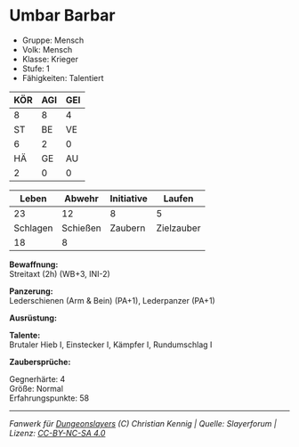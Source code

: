 # Umbar Barbar  
- Gruppe: Mensch  
- Volk: Mensch  
- Klasse: Krieger  
- Stufe: 1  
- Fähigkeiten: Talentiert  


| KÖR | AGI | GEI |  
| --- | --- | --- |  
| 8   | 8   | 4   |
| ST  | BE  | VE  |  
| 6   | 2   | 0   |
| HÄ  | GE  | AU  |  
| 2   | 0   | 0   |


| Leben    | Abwehr   | Initiative | Laufen     |
| -------- | -------- | ---------- | ---------- |
| 23       | 12       | 8          | 5          |
| Schlagen | Schießen | Zaubern    | Zielzauber |
| 18       | 8        |            |            |

**Bewaffnung:**  
Streitaxt (2h) (WB+3, INI-2)

**Panzerung:**  
Lederschienen (Arm & Bein) (PA+1), Lederpanzer (PA+1)

**Ausrüstung:**  


**Talente:**  
Brutaler Hieb I, Einstecker I, Kämpfer I, Rundumschlag I

**Zaubersprüche:**  


Gegnerhärte: 4  
Größe: Normal  
Erfahrungspunkte: 58  



___
*Fanwerk für [Dungeonslayers](https://www.dungeonslayers.net/) (C) Christian Kennig | Quelle: Slayerforum | Lizenz: [CC-BY-NC-SA 4.0](https://creativecommons.org/licenses/by-nc-sa/4.0/deed.de)*